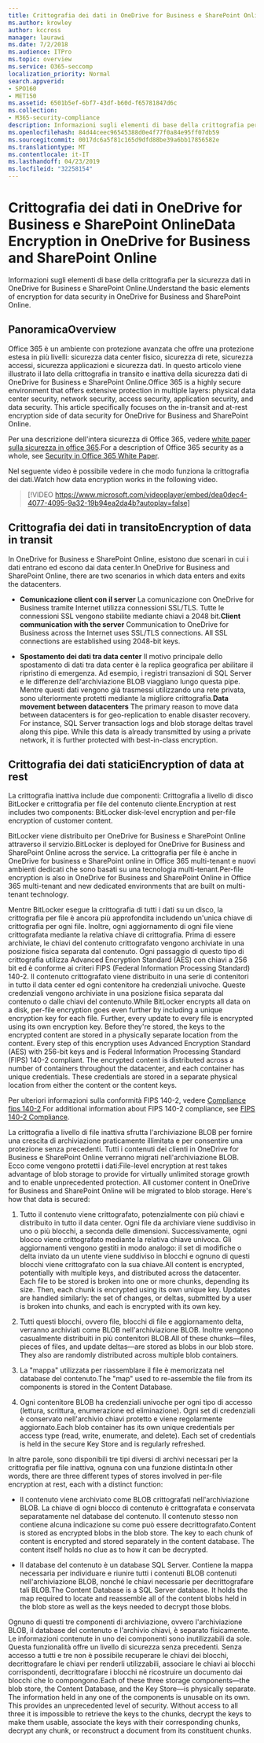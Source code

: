 ```yaml
---
title: Crittografia dei dati in OneDrive for Business e SharePoint Online
ms.author: krowley
author: kccross
manager: laurawi
ms.date: 7/2/2018
ms.audience: ITPro
ms.topic: overview
ms.service: O365-seccomp
localization_priority: Normal
search.appverid:
- SPO160
- MET150
ms.assetid: 6501b5ef-6bf7-43df-b60d-f65781847d6c
ms.collection:
- M365-security-compliance
description: Informazioni sugli elementi di base della crittografia per la sicurezza dati in OneDrive for Business e SharePoint Online.
ms.openlocfilehash: 84d44ceec96545388d0e4f77f0a84e95ff07db59
ms.sourcegitcommit: 0017dc6a5f81c165d9dfd88be39a6bb17856582e
ms.translationtype: MT
ms.contentlocale: it-IT
ms.lasthandoff: 04/23/2019
ms.locfileid: "32258154"
---
```

# <a name="data-encryption-in-onedrive-for-business-and-sharepoint-online"></a><span data-ttu-id="8fca7-103">Crittografia dei dati in OneDrive for Business e SharePoint Online</span><span class="sxs-lookup"><span data-stu-id="8fca7-103">Data Encryption in OneDrive for Business and SharePoint Online</span></span>

<span data-ttu-id="8fca7-104">Informazioni sugli elementi di base della crittografia per la sicurezza dati in OneDrive for Business e SharePoint Online.</span><span class="sxs-lookup"><span data-stu-id="8fca7-104">Understand the basic elements of encryption for data security in OneDrive for Business and SharePoint Online.</span></span>
  
## <a name="overview"></a><span data-ttu-id="8fca7-105">Panoramica</span><span class="sxs-lookup"><span data-stu-id="8fca7-105">Overview</span></span>

<span data-ttu-id="8fca7-p101">Office 365 è un ambiente con protezione avanzata che offre una protezione estesa in più livelli: sicurezza data center fisico, sicurezza di rete, sicurezza accessi, sicurezza applicazioni e sicurezza dati. In questo articolo viene illustrato il lato della crittografia in transito e inattiva della sicurezza dati di OneDrive for Business e SharePoint Online.</span><span class="sxs-lookup"><span data-stu-id="8fca7-p101">Office 365 is a highly secure environment that offers extensive protection in multiple layers: physical data center security, network security, access security, application security, and data security. This article specifically focuses on the in-transit and at-rest encryption side of data security for OneDrive for Business and SharePoint Online.</span></span>
  
<span data-ttu-id="8fca7-108">Per una descrizione dell'intera sicurezza di Office 365, vedere [white paper sulla sicurezza in office 365](https://go.microsoft.com/fwlink/p/?LinkId=270895).</span><span class="sxs-lookup"><span data-stu-id="8fca7-108">For a description of Office 365 security as a whole, see [Security in Office 365 White Paper](https://go.microsoft.com/fwlink/p/?LinkId=270895).</span></span>
  
<span data-ttu-id="8fca7-109">Nel seguente video è possibile vedere in che modo funziona la crittografia dei dati.</span><span class="sxs-lookup"><span data-stu-id="8fca7-109">Watch how data encryption works in the following video.</span></span>
  
> [!VIDEO https://www.microsoft.com/videoplayer/embed/dea0dec4-4077-4095-9a32-19b94ea2da4b?autoplay=false]
  
## <a name="encryption-of-data-in-transit"></a><span data-ttu-id="8fca7-110">Crittografia dei dati in transito</span><span class="sxs-lookup"><span data-stu-id="8fca7-110">Encryption of data in transit</span></span>

<span data-ttu-id="8fca7-111">In OneDrive for Business e SharePoint Online, esistono due scenari in cui i dati entrano ed escono dai data center.</span><span class="sxs-lookup"><span data-stu-id="8fca7-111">In OneDrive for Business and SharePoint Online, there are two scenarios in which data enters and exits the datacenters.</span></span>
  
- <span data-ttu-id="8fca7-p102">**Comunicazione client con il server** La comunicazione con OneDrive for Business tramite Internet utilizza connessioni SSL/TLS. Tutte le connessioni SSL vengono stabilite mediante chiavi a 2048 bit.</span><span class="sxs-lookup"><span data-stu-id="8fca7-p102">**Client communication with the server** Communication to OneDrive for Business across the Internet uses SSL/TLS connections. All SSL connections are established using 2048-bit keys.</span></span>

- <span data-ttu-id="8fca7-p103">**Spostamento dei dati tra data center** Il motivo principale dello spostamento di dati tra data center è la replica geografica per abilitare il ripristino di emergenza. Ad esempio, i registri transazioni di SQL Server e le differenze dell'archiviazione BLOB viaggiano lungo questa pipe. Mentre questi dati vengono già trasmessi utilizzando una rete privata, sono ulteriormente protetti mediante la migliore crittografia.</span><span class="sxs-lookup"><span data-stu-id="8fca7-p103">**Data movement between datacenters** The primary reason to move data between datacenters is for geo-replication to enable disaster recovery. For instance, SQL Server transaction logs and blob storage deltas travel along this pipe. While this data is already transmitted by using a private network, it is further protected with best-in-class encryption.</span></span> 

## <a name="encryption-of-data-at-rest"></a><span data-ttu-id="8fca7-117">Crittografia dei dati statici</span><span class="sxs-lookup"><span data-stu-id="8fca7-117">Encryption of data at rest</span></span>

<span data-ttu-id="8fca7-118">La crittografia inattiva include due componenti: Crittografia a livello di disco BitLocker e crittografia per file del contenuto cliente.</span><span class="sxs-lookup"><span data-stu-id="8fca7-118">Encryption at rest includes two components: BitLocker disk-level encryption and per-file encryption of customer content.</span></span>
  
<span data-ttu-id="8fca7-119">BitLocker viene distribuito per OneDrive for Business e SharePoint Online attraverso il servizio.</span><span class="sxs-lookup"><span data-stu-id="8fca7-119">BitLocker is deployed for OneDrive for Business and SharePoint Online across the service.</span></span> <span data-ttu-id="8fca7-120">La crittografia per file è anche in OneDrive for business e SharePoint online in Office 365 multi-tenant e nuovi ambienti dedicati che sono basati su una tecnologia multi-tenant.</span><span class="sxs-lookup"><span data-stu-id="8fca7-120">Per-file encryption is also in OneDrive for Business and SharePoint Online in Office 365 multi-tenant and new dedicated environments that are built on multi-tenant technology.</span></span>
  
<span data-ttu-id="8fca7-p105">Mentre BitLocker esegue la crittografia di tutti i dati su un disco, la crittografia per file è ancora più approfondita includendo un'unica chiave di crittografia per ogni file. Inoltre, ogni aggiornamento di ogni file viene crittografata mediante la relativa chiave di crittografia. Prima di essere archiviate, le chiavi del contenuto crittografato vengono archiviate in una posizione fisica separata dal contenuto. Ogni passaggio di questo tipo di crittografia utilizza Advanced Encryption Standard (AES) con chiavi a 256 bit ed è conforme ai criteri FIPS (Federal Information Processing Standard) 140-2. Il contenuto crittografato viene distribuito in una serie di contenitori in tutto il data center ed ogni contenitore ha credenziali univoche. Queste credenziali vengono archiviate in una posizione fisica separata dal contenuto o dalle chiavi del contenuto.</span><span class="sxs-lookup"><span data-stu-id="8fca7-p105">While BitLocker encrypts all data on a disk, per-file encryption goes even further by including a unique encryption key for each file. Further, every update to every file is encrypted using its own encryption key. Before they're stored, the keys to the encrypted content are stored in a physically separate location from the content. Every step of this encryption uses Advanced Encryption Standard (AES) with 256-bit keys and is Federal Information Processing Standard (FIPS) 140-2 compliant. The encrypted content is distributed across a number of containers throughout the datacenter, and each container has unique credentials. These credentials are stored in a separate physical location from either the content or the content keys.</span></span>
  
<span data-ttu-id="8fca7-127">Per ulteriori informazioni sulla conformità FIPS 140-2, vedere [Compliance fips 140-2](https://go.microsoft.com/fwlink/?LinkId=517625).</span><span class="sxs-lookup"><span data-stu-id="8fca7-127">For additional information about FIPS 140-2 compliance, see [FIPS 140-2 Compliance](https://go.microsoft.com/fwlink/?LinkId=517625).</span></span>
  
<span data-ttu-id="8fca7-p106">La crittografia a livello di file inattiva sfrutta l'archiviazione BLOB per fornire una crescita di archiviazione praticamente illimitata e per consentire una protezione senza precedenti. Tutti i contenuti dei clienti in OneDrive for Business e SharePoint Online verranno migrati nell'archiviazione BLOB. Ecco come vengono protetti i dati:</span><span class="sxs-lookup"><span data-stu-id="8fca7-p106">File-level encryption at rest takes advantage of blob storage to provide for virtually unlimited storage growth and to enable unprecedented protection. All customer content in OneDrive for Business and SharePoint Online will be migrated to blob storage. Here's how that data is secured:</span></span>
  
1. <span data-ttu-id="8fca7-p107">Tutto il contenuto viene crittografato, potenzialmente con più chiavi e distribuito in tutto il data center. Ogni file da archiviare viene suddiviso in uno o più blocchi, a seconda delle dimensioni. Successivamente, ogni blocco viene crittografato mediante la relativa chiave univoca. Gli aggiornamenti vengono gestiti in modo analogo: il set di modifiche o delta inviato da un utente viene suddiviso in blocchi e ognuno di questi blocchi viene crittografato con la sua chiave.</span><span class="sxs-lookup"><span data-stu-id="8fca7-p107">All content is encrypted, potentially with multiple keys, and distributed across the datacenter. Each file to be stored is broken into one or more chunks, depending its size. Then, each chunk is encrypted using its own unique key. Updates are handled similarly: the set of changes, or deltas, submitted by a user is broken into chunks, and each is encrypted with its own key.</span></span>

2. <span data-ttu-id="8fca7-p108">Tutti questi blocchi, ovvero file, blocchi di file e aggiornamento delta, verranno archiviati come BLOB nell'archiviazione BLOB. Inoltre vengono casualmente distribuiti in più contenitori BLOB.</span><span class="sxs-lookup"><span data-stu-id="8fca7-p108">All of these chunks—files, pieces of files, and update deltas—are stored as blobs in our blob store. They also are randomly distributed across multiple blob containers.</span></span>

3. <span data-ttu-id="8fca7-137">La "mappa" utilizzata per riassemblare il file è memorizzata nel database del contenuto.</span><span class="sxs-lookup"><span data-stu-id="8fca7-137">The "map" used to re-assemble the file from its components is stored in the Content Database.</span></span>

4. <span data-ttu-id="8fca7-p109">Ogni contenitore BLOB ha credenziali univoche per ogni tipo di accesso (lettura, scrittura, enumerazione ed eliminazione). Ogni set di credenziali è conservato nell'archivio chiavi protetto e viene regolarmente aggiornato.</span><span class="sxs-lookup"><span data-stu-id="8fca7-p109">Each blob container has its own unique credentials per access type (read, write, enumerate, and delete). Each set of credentials is held in the secure Key Store and is regularly refreshed.</span></span>

<span data-ttu-id="8fca7-140">In altre parole, sono disponibili tre tipi diversi di archivi necessari per la crittografia per file inattiva, ognuna con una funzione distinta:</span><span class="sxs-lookup"><span data-stu-id="8fca7-140">In other words, there are three different types of stores involved in per-file encryption at rest, each with a distinct function:</span></span>
  
- <span data-ttu-id="8fca7-p110">Il contenuto viene archiviato come BLOB crittografati nell'archiviazione BLOB. La chiave di ogni blocco di contenuto è crittografata e conservata separatamente nel database del contenuto. Il contenuto stesso non contiene alcuna indicazione su come può essere decrittografato.</span><span class="sxs-lookup"><span data-stu-id="8fca7-p110">Content is stored as encrypted blobs in the blob store. The key to each chunk of content is encrypted and stored separately in the content database. The content itself holds no clue as to how it can be decrypted.</span></span>

- <span data-ttu-id="8fca7-p111">Il database del contenuto è un database SQL Server. Contiene la mappa necessaria per individuare e riunire tutti i contenuti BLOB contenuti nell'archiviazione BLOB, nonché le chiavi necessarie per decrittografare tali BLOB.</span><span class="sxs-lookup"><span data-stu-id="8fca7-p111">The Content Database is a SQL Server database. It holds the map required to locate and reassemble all of the content blobs held in the blob store as well as the keys needed to decrypt those blobs.</span></span>

<span data-ttu-id="8fca7-p112">Ognuno di questi tre componenti di archiviazione, ovvero l'archiviazione BLOB, il database del contenuto e l'archivio chiavi, è separato fisicamente. Le informazioni contenute in uno dei componenti sono inutilizzabili da sole. Questa funzionalità offre un livello di sicurezza senza precedenti. Senza accesso a tutti e tre non è possibile recuperare le chiavi dei blocchi, decrittografare le chiavi per renderli utilizzabili, associare le chiavi ai blocchi corrispondenti, decrittografare i blocchi né ricostruire un documento dai blocchi che lo compongono.</span><span class="sxs-lookup"><span data-stu-id="8fca7-p112">Each of these three storage components—the blob store, the Content Database, and the Key Store—is physically separate. The information held in any one of the components is unusable on its own. This provides an unprecedented level of security. Without access to all three it is impossible to retrieve the keys to the chunks, decrypt the keys to make them usable, associate the keys with their corresponding chunks, decrypt any chunk, or reconstruct a document from its constituent chunks.</span></span>
